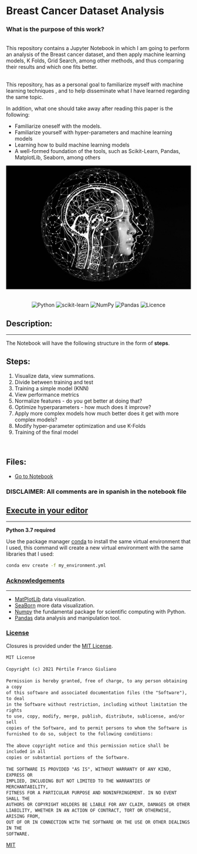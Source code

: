 # Breast Cancer Dataset Analysis

### **What is the purpose of this work?**

<br>
This repository contains a Jupyter Notebook in which I am going to perform an analysis of the Breast cancer dataset, and then apply machine learning models, K Folds, Grid Search, among other methods, and thus comparing their results and which one fits better.
<br>
<br>

This repository, has as a personal goal to familiarize myself with machine learning techniques
, and to help disseminate what I have learned regarding the same topic.

In addition, what one should take away after reading this paper is the following:

-   Familiarize oneself with the models.
-   Familiarize yourself with hyper-parameters and machine learning models
-   Learning how to build machine learning models
-   A well-formed foundation of the tools, such as Scikit-Learn, Pandas, MatplotLib, Seaborn, among others

<div align="center">

![Imgur](photo.jpg)
&nbsp;&nbsp;&nbsp;&nbsp;&nbsp;&nbsp;&nbsp;&nbsp;&nbsp;&nbsp;&nbsp;&nbsp;&nbsp;&nbsp;&nbsp;&nbsp;&nbsp;&nbsp;&nbsp;

![Python](https://img.shields.io/badge/python-3670A0?style=for-the-badge&logo=python&logoColor=ffdd54)
![scikit-learn](https://img.shields.io/badge/scikit--learn-%23F7931E.svg?style=for-the-badge&logo=scikit-learn&logoColor=white)
![NumPy](https://img.shields.io/badge/numpy-%23013243.svg?style=for-the-badge&logo=numpy&logoColor=white)
![Pandas](https://img.shields.io/badge/pandas-%23150458.svg?style=for-the-badge&logo=pandas&logoColor=white)
![Licence](https://img.shields.io/github/license/Ileriayo/markdown-badges?style=for-the-badge)

</div>




## Description:
---
The Notebook will have the following structure in the form of **steps**.


## Steps:

1. Visualize data, view summations.
2. Divide between training and test
3. Training a simple model (KNN)
4. View performance metrics
5. Normalize features - do you get better at doing that?
6. Optimize hyperparameters - how much does it improve?
7. Apply more complex models how much better does it get with more complex models?
8. Modify hyper-parameter optimization and use K-Folds
9. Training of the final model

<br>

## Files:

-   [Go to Notebook](https://github.com/francofgp/Hyperparameter-Tuning-and-CIFAR-10/blob/main/Part1.ipynb)
### **DISCLAIMER:** All comments are in spanish in the notebook file


## [Execute in your editor](#Execute-in-your-editor)

---

**Python 3.7 required**

Use the package manager [conda](https://docs.conda.io/projects/conda/en/latest/commands/install.html) to install the same virtual environment that I used, this command will create a new virtual environment with the same libraries that I used:

```bash
conda env create -f my_environment.yml
```

### [Acknowledgements](#Acknowledgements)

---

-   [MatPlotLib](https://matplotlib.org/) data visualization.
-   [SeaBorn](https://seaborn.pydata.org/) more data visualization.
-   [Numpy](https://numpy.org/) the fundamental package for scientific computing with Python.
-   [Pandas](https://pandas.pydata.org/) data analysis and manipulation tool.

### [License](#license)

Closures is provided under the [MIT License](https://github.com/vhesener/Closures/blob/master/LICENSE).

```text
MIT License

Copyright (c) 2021 Pértile Franco Giuliano

Permission is hereby granted, free of charge, to any person obtaining a copy
of this software and associated documentation files (the "Software"), to deal
in the Software without restriction, including without limitation the rights
to use, copy, modify, merge, publish, distribute, sublicense, and/or sell
copies of the Software, and to permit persons to whom the Software is
furnished to do so, subject to the following conditions:

The above copyright notice and this permission notice shall be included in all
copies or substantial portions of the Software.

THE SOFTWARE IS PROVIDED "AS IS", WITHOUT WARRANTY OF ANY KIND, EXPRESS OR
IMPLIED, INCLUDING BUT NOT LIMITED TO THE WARRANTIES OF MERCHANTABILITY,
FITNESS FOR A PARTICULAR PURPOSE AND NONINFRINGEMENT. IN NO EVENT SHALL THE
AUTHORS OR COPYRIGHT HOLDERS BE LIABLE FOR ANY CLAIM, DAMAGES OR OTHER
LIABILITY, WHETHER IN AN ACTION OF CONTRACT, TORT OR OTHERWISE, ARISING FROM,
OUT OF OR IN CONNECTION WITH THE SOFTWARE OR THE USE OR OTHER DEALINGS IN THE
SOFTWARE.
```

[MIT](https://choosealicense.com/licenses/mit/)
